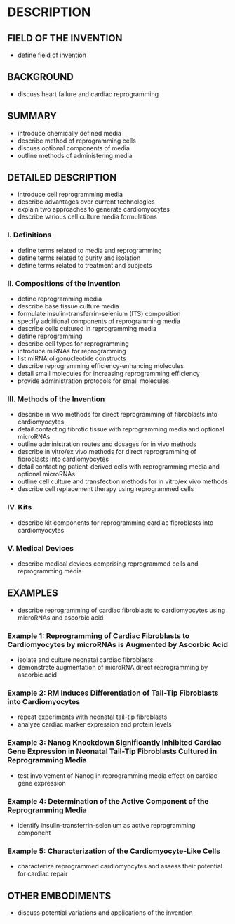 # DESCRIPTION

## FIELD OF THE INVENTION

- define field of invention

## BACKGROUND

- discuss heart failure and cardiac reprogramming

## SUMMARY

- introduce chemically defined media
- describe method of reprogramming cells
- discuss optional components of media
- outline methods of administering media

## DETAILED DESCRIPTION

- introduce cell reprogramming media
- describe advantages over current technologies
- explain two approaches to generate cardiomyocytes
- describe various cell culture media formulations

### I. Definitions

- define terms related to media and reprogramming
- define terms related to purity and isolation
- define terms related to treatment and subjects

### II. Compositions of the Invention

- define reprogramming media
- describe base tissue culture media
- formulate insulin-transferrin-selenium (ITS) composition
- specify additional components of reprogramming media
- describe cells cultured in reprogramming media
- define reprogramming
- describe cell types for reprogramming
- introduce miRNAs for reprogramming
- list miRNA oligonucleotide constructs
- describe reprogramming efficiency-enhancing molecules
- detail small molecules for increasing reprogramming efficiency
- provide administration protocols for small molecules

### III. Methods of the Invention

- describe in vivo methods for direct reprogramming of fibroblasts into cardiomyocytes
- detail contacting fibrotic tissue with reprogramming media and optional microRNAs
- outline administration routes and dosages for in vivo methods
- describe in vitro/ex vivo methods for direct reprogramming of fibroblasts into cardiomyocytes
- detail contacting patient-derived cells with reprogramming media and optional microRNAs
- outline cell culture and transfection methods for in vitro/ex vivo methods
- describe cell replacement therapy using reprogrammed cells

### IV. Kits

- describe kit components for reprogramming cardiac fibroblasts into cardiomyocytes

### V. Medical Devices

- describe medical devices comprising reprogrammed cells and reprogramming media

## EXAMPLES

- describe reprogramming of cardiac fibroblasts to cardiomyocytes using microRNAs and ascorbic acid

### Example 1: Reprogramming of Cardiac Fibroblasts to Cardiomyocytes by microRNAs is Augmented by Ascorbic Acid

- isolate and culture neonatal cardiac fibroblasts
- demonstrate augmentation of microRNA direct reprogramming by ascorbic acid

### Example 2: RM Induces Differentiation of Tail-Tip Fibroblasts into Cardiomyocytes

- repeat experiments with neonatal tail-tip fibroblasts
- analyze cardiac marker expression and protein levels

### Example 3: Nanog Knockdown Significantly Inhibited Cardiac Gene Expression in Neonatal Tail-Tip Fibroblasts Cultured in Reprogramming Media

- test involvement of Nanog in reprogramming media effect on cardiac gene expression

### Example 4: Determination of the Active Component of the Reprogramming Media

- identify insulin-transferrin-selenium as active reprogramming component

### Example 5: Characterization of the Cardiomyocyte-Like Cells

- characterize reprogrammed cardiomyocytes and assess their potential for cardiac repair

## OTHER EMBODIMENTS

- discuss potential variations and applications of the invention


